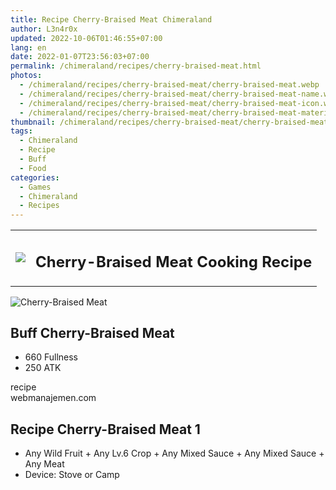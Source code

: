 ```yaml
---
title: Recipe Cherry-Braised Meat Chimeraland
author: L3n4r0x
updated: 2022-10-06T01:46:55+07:00
lang: en
date: 2022-01-07T23:56:03+07:00
permalink: /chimeraland/recipes/cherry-braised-meat.html
photos:
  - /chimeraland/recipes/cherry-braised-meat/cherry-braised-meat.webp
  - /chimeraland/recipes/cherry-braised-meat/cherry-braised-meat-name.webp
  - /chimeraland/recipes/cherry-braised-meat/cherry-braised-meat-icon.webp
  - /chimeraland/recipes/cherry-braised-meat/cherry-braised-meat-material.webp
thumbnail: /chimeraland/recipes/cherry-braised-meat/cherry-braised-meat.webp
tags:
  - Chimeraland
  - Recipe
  - Buff
  - Food
categories:
  - Games
  - Chimeraland
  - Recipes
---
```


<section id="bootstrap-wrapper">
  <link
    rel="stylesheet"
    href="https://rawcdn.githack.com/dimaslanjaka/Web-Manajemen/bb6505ea081a75a7c845f65fb9d939276931c82f/css/bootstrap-4.5-wrapper.css"
  />
  <div class="row mb-2">
    <div class="col-md-12 mb-2">
      <table class="table" id="post-info">
        <tbody>
          <tr>
            <td>
              <img
                class="d-inline-block me-2"
                src="/chimeraland/recipes/cherry-braised-meat/cherry-braised-meat-icon.webp"
                width="auto"
                height="auto"
              />
            </td>
            <td><h1 class="fs-5">Cherry-Braised Meat Cooking Recipe</h1></td>
          </tr>
        </tbody>
      </table>
    </div>
  </div>
  <div class="card mb-2">
    <div class="row g-0">
      <div class="col-sm-4 position-relative mb-2">
        <img
          src="/chimeraland/recipes/cherry-braised-meat/cherry-braised-meat-material.webp"
          class="card-img fit-cover w-100 h-100"
          alt="Cherry-Braised Meat"
          data-fancybox="true"
        />
      </div>
      <div class="col-sm-8 mb-2">
        <div class="card-body">
          <h2 class="card-title fs-5">Buff Cherry-Braised Meat</h2>
          <div class="card-text">
            <ul>
              <li>660 Fullness</li>
              <li>250 ATK</li>
            </ul>
          </div>
          <span class="badge rounded-pill bg-dark text-white">recipe</span>
        </div>
        <div class="card-footer text-end text-muted">webmanajemen.com</div>
      </div>
    </div>
  </div>
  <div class="row mb-2">
    <div class="col-12 col-lg-6 recipe-item mb-2">
      <div class="card">
        <div class="card-body">
          <h2 class="card-title fs-5">Recipe Cherry-Braised Meat 1</h2>
          <div class="card-text">
            <ul>
              <li>
                Any Wild Fruit<span> + </span>Any Lv.6 Crop<span> + </span>Any
                Mixed Sauce<span> + </span>Any Mixed Sauce<span> + </span>Any
                Meat
              </li>
              <li>Device: Stove or Camp</li>
            </ul>
          </div>
        </div>
      </div>
    </div>
  </div>
</section>